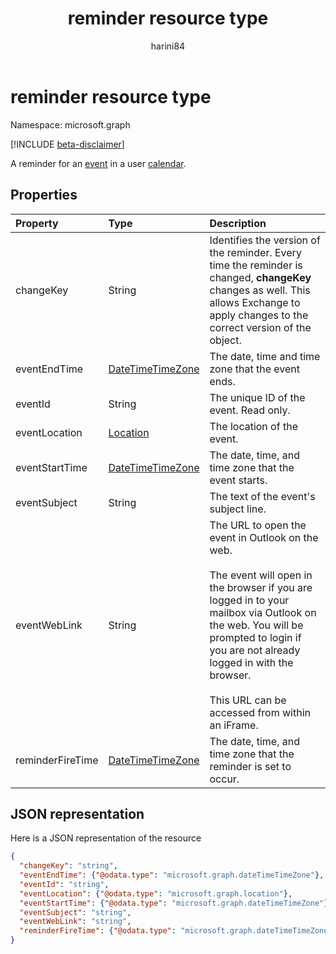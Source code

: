 ﻿---
title: "reminder resource type"
description: "A reminder for an event in a user calendar."
localization_priority: Normal
doc_type: resourcePageType
ms.prod: ""
author: "harini84"
---

# reminder resource type

Namespace: microsoft.graph

[!INCLUDE [beta-disclaimer](../../includes/beta-disclaimer.md)]

A reminder for an [event](event.md) in a user [calendar](calendar.md).

## Properties

| Property         | Type                                    | Description                                                                                                                                                                                                                                                                                         |
| :--------------- | :-------------------------------------- | :-------------------------------------------------------------------------------------------------------------------------------------------------------------------------------------------------------------------------------------------------------------------------------------------------- |
| changeKey        | String                                  | Identifies the version of the reminder. Every time the reminder is changed, **changeKey** changes as well. This allows Exchange to apply changes to the correct version of the object.                                                                                                              |
| eventEndTime     | [DateTimeTimeZone](datetimetimezone.md) | The date, time and time zone that the event ends.                                                                                                                                                                                                                                                   |
| eventId          | String                                  | The unique ID of the event. Read only.                                                                                                                                                                                                                                                              |
| eventLocation    | [Location](location.md)                 | The location of the event.                                                                                                                                                                                                                                                                          |
| eventStartTime   | [DateTimeTimeZone](datetimetimezone.md) | The date, time, and time zone that the event starts.                                                                                                                                                                                                                                                |
| eventSubject     | String                                  | The text of the event's subject line.                                                                                                                                                                                                                                                               |
| eventWebLink     | String                                  | The URL to open the event in Outlook on the web.<br/><br/>The event will open in the browser if you are logged in to your mailbox via Outlook on the web. You will be prompted to login if you are not already logged in with the browser.<br/><br/>This URL can be accessed from within an iFrame. |
| reminderFireTime | [DateTimeTimeZone](datetimetimezone.md) | The date, time, and time zone that the reminder is set to occur.                                                                                                                                                                                                                                    |

## JSON representation

Here is a JSON representation of the resource

<!-- {
  "blockType": "resource",
  "optionalProperties": [

  ],
  "@odata.type": "microsoft.graph.reminder"
}-->

```json
{
  "changeKey": "string",
  "eventEndTime": {"@odata.type": "microsoft.graph.dateTimeTimeZone"},
  "eventId": "string",
  "eventLocation": {"@odata.type": "microsoft.graph.location"},
  "eventStartTime": {"@odata.type": "microsoft.graph.dateTimeTimeZone"},
  "eventSubject": "string",
  "eventWebLink": "string",
  "reminderFireTime": {"@odata.type": "microsoft.graph.dateTimeTimeZone"}
}

```

<!-- uuid: 8fcb5dbc-d5aa-4681-8e31-b001d5168d79
2015-10-25 14:57:30 UTC -->

<!--
{
  "type": "#page.annotation",
  "description": "reminder resource",
  "keywords": "",
  "section": "documentation",
  "tocPath": "",
  "suppressions": []
}
-->
